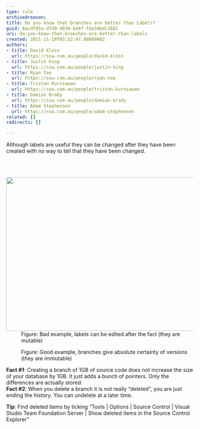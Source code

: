 ```yaml
---
type: rule
archivedreason: 
title: Do you know that branches are better than Labels?
guid: 6acdf85a-d7d9-4030-b44f-fda34bdc2682
uri: do-you-know-that-branches-are-better-than-labels
created: 2011-11-18T03:52:47.0000000Z
authors:
- title: David Klein
  url: https://ssw.com.au/people/david-klein
- title: Justin King
  url: https://ssw.com.au/people/justin-king
- title: Ryan Tee
  url: https://ssw.com.au/people/ryan-tee
- title: Tristan Kurniawan
  url: https://ssw.com.au/people/tristan-kurniawan
- title: Damian Brady
  url: https://ssw.com.au/people/damian-brady
- title: Adam Stephensen
  url: https://ssw.com.au/people/adam-stephensen
related: []
redirects: []

---
```



<p>Although labels are useful they can be changed after they have been created with no way to tell that they have been changed. </p>
<br><excerpt class='endintro'></excerpt><br>
<dl><dt><img border="0" src="/TFS/RulesToBetterVersionControlwithTFS(AKASourceControl)/PublishingImages/tfslabel.jpg" width="610" height="413" alt="" /></dt>
<dd>Figure&#58; Bad example, labels can be edited after the fact (they are mutable)</dd></dl>
<dl><dt><img border="0" src="/Management/RulesToBetterBranchingAndBuilds/PublishingImages/tfslabe2.jpg" alt="" /></dt>
<dd>Figure&#58; Good example, branches give absolute certainty of versions (they are immutable)</dd></dl>
<p><b>Fact #1</b>&#58; Creating a branch of 1GB of source code does not increase the size of your database by 1GB. It just adds a bunch of pointers. Only the differences are actually stored. <br><b>Fact #2</b>&#58; When you delete a branch it is not really “deleted”, you are just ending the history. You can undelete at a later time. </p>
<p><b>Tip</b>&#58; Find deleted items by ticking “Tools | Options | Source Control | Visual Studio Team Foundation Server | Show deleted items in the Source Control Explorer”</p>


